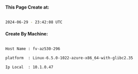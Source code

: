 
   
#### This Page Create at:

```bash

2024-06-29 - 23:42:08 UTC

```

#### Create By Machine:

```bash

Host Name : fv-az530-296

platform  : Linux-6.5.0-1022-azure-x86_64-with-glibc2.35

Ip Local  : 10.1.0.47

```

